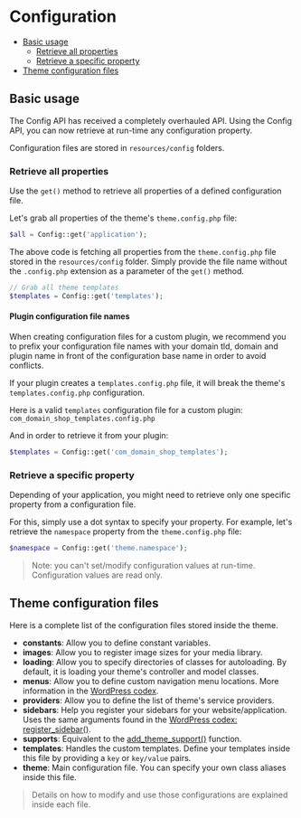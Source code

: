 Configuration
=============

- [Basic usage](#basic-usage)
	- [Retrieve all properties](#retrieve-all-properties)
	- [Retrieve a specific property](#retrieve-a-specific-property)
- [Theme configuration files](#theme-configuration-files)

Basic usage
------------

The Config API has received a completely overhauled API. Using the Config API, you can now retrieve at run-time any configuration property.

Configuration files are stored in `resources/config` folders.

### Retrieve all properties

Use the `get()` method to retrieve all properties of a defined configuration file.

Let's grab all properties of the theme's `theme.config.php` file:

```php
$all = Config::get('application');
```

The above code is fetching all properties from the `theme.config.php` file stored in the `resources/config` folder. Simply provide the file name without the `.config.php` extension as a parameter of the `get()` method.

```php
// Grab all theme templates
$templates = Config::get('templates');
```

#### Plugin configuration file names

When creating configuration files for a custom plugin, we recommend you to prefix your configuration file names with your domain tld, domain and plugin name in front of the configuration base name in order to avoid conflicts.

If your plugin creates a `templates.config.php` file, it will break the theme's `templates.config.php` configuration.

Here is a valid `templates` configuration file for a custom plugin: `com_domain_shop_templates.config.php`

And in order to retrieve it from your plugin:

```php
$templates = Config::get('com_domain_shop_templates');
```

### Retrieve a specific property

Depending of your application, you might need to retrieve only one specific property from a configuration file.

For this, simply use a dot syntax to specify your property. For example, let's retrieve the `namespace` property from the `theme.config.php` file:

```php
$namespace = Config::get('theme.namespace');
```

> Note: you can't set/modify configuration values at run-time. Configuration values are read only.

Theme configuration files
-------------------------

Here is a complete list of the configuration files stored inside the theme.

* **constants**: Allow you to define constant variables.
* **images**: Allow you to register image sizes for your media library.
* **loading**: Allow you to specify directories of classes for autoloading. By default, it is loading your theme's controller and model classes.
* **menus**: Allow you to define custom navigation menu locations. More information in the [WordPress codex](http://codex.wordpress.org/Navigation_Menus).
* **providers**: Allow you to define the list of theme's service providers.
* **sidebars**: Help you register your sidebars for your website/application. Uses the same arguments found in the [WordPress codex: register_sidebar()](https://developer.wordpress.org/reference/functions/register_sidebar/).
* **supports**: Equivalent to the [add\_theme\_support()](https://developer.wordpress.org/reference/functions/add_theme_support/) function.
* **templates**: Handles the custom templates. Define your templates inside this file by providing a `key` or `key/value` pairs.
* **theme**: Main configuration file. You can specify your own class aliases inside this file.

> Details on how to modify and use those configurations are explained inside each file.